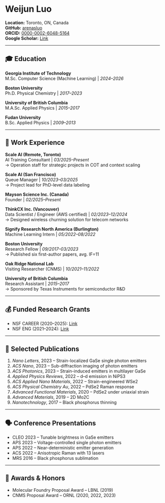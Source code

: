 # Weijun Luo

**Location:** Toronto, ON, Canada  
**GitHub:** [arenasluo](https://github.com/arenasluo)  
**ORCID:** [0000-0002-6048-5164](https://orcid.org/0000-0002-6048-5164)  
**Google Scholar:** [Link](https://scholar.google.ca/citations?user=-ws6WvsAAAAJ&hl=en)  

---

## 🎓 Education

**Georgia Institute of Technology**  
M.Sc. Computer Science (Machine Learning) | *2024–2026*

**Boston University**  
Ph.D. Physical Chemistry | *2017–2023*

**University of British Columbia**  
M.A.Sc. Applied Physics | *2015–2017*

**Fudan University**  
B.Sc. Applied Physics | *2009–2013*

---

## 💼 Work Experience

**Scale AI (Remote, Toronto)**  
AI Training Consultant | *03/2025–Present*  
→ Operation staff for strategic projects in COT and context scaling

**Scale AI (San Francisco)**  
Queue Manager | *10/2023–03/2025*  
→ Project lead for PhD-level data labeling

**Mayson Science Inc. (Canada)**  
Founder | *02/2025–Present*

**ThinkCX Inc. (Vancouver)**  
Data Scientist / Engineer (AWS certified) | *02/2023–12/2024*  
→ Designed wireless churning solution for telecom networks

**Signify Research North America (Burlington)**  
Machine Learning Intern | *05/2022–08/2022*

**Boston University**  
Research Fellow | *09/2017–03/2023*  
→ Published six first-author papers, avg. IF=11

**Oak Ridge National Lab**  
Visiting Researcher (CNMS) | *10/2021–11/2022*

**University of British Columbia**  
Research Assistant | *2015–2017*  
→ Sponsored by Texas Instruments for semiconductor R&D

---

## 💰 Funded Research Grants

- NSF CAREER (2020–2025): [Link](https://app.dimensions.ai/details/grant/grant.8966022)  
- NSF ENG (2021–2024): [Link](https://app.dimensions.ai/details/grant/grant.970547)

---

## 📰 Selected Publications

1. *Nano Letters*, 2023 – Strain-localized GaSe single photon emitters  
2. *ACS Nano*, 2023 – Sub-diffraction imaging of photon emitters  
3. *ACS Photonics*, 2023 – Strain-induced emitters in multilayer GaSe  
4. *Applied Physics Reviews*, 2022 – d–d emission in NiPS3  
5. *ACS Applied Nano Materials*, 2022 – Strain-engineered WSe2  
6. *ACS Physical Chemistry Au*, 2022 – PdSe2 Raman response  
7. *Advanced Functional Materials*, 2020 – PdSe2 under uniaxial strain  
8. *Advanced Materials*, 2019 – 2D Mo2C  
9. *Nanotechnology*, 2017 – Black phosphorus thinning  

---

## 🗣️ Conference Presentations

- CLEO 2023 – Tunable brightness in GaSe emitters  
- APS 2023 – Voltage-controlled single photon emitters  
- APS 2022 – Near-deterministic emitter generation  
- ACS 2022 – Anisotropic Raman with 13 lasers  
- MRS 2016 – Black phosphorus sublimation

---

## 🏅 Awards & Honors

- Molecular Foundry Proposal Award – LBNL (2019)  
- CNMS Proposal Award – ORNL (2020, 2022, 2023)  
